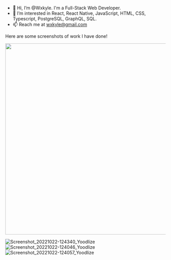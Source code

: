 - 👋 Hi, I’m @Wxkyle. I'm a Full-Stack Web Developer.
- 👀 I’m interested in React, React Native, JavaScript, HTML, CSS, Typescript, PostgreSQL, GraphQL, SQL.
- 📫 Reach me at wxkyle@gmail.com

Here are some screenshots of work I have done!

<img src="[https://mma.prnewswire.com/media/1513369/Educative_Logo.jpg](https://user-images.githubusercontent.com/51140955/221043238-994ec825-9f33-4ce0-bc95-fbe1723e87ad.jpg)"  width="600">

![Screenshot_20221022-124340_Yoodlize](https://user-images.githubusercontent.com/51140955/221043238-994ec825-9f33-4ce0-bc95-fbe1723e87ad.jpg)
![Screenshot_20221022-124046_Yoodlize](https://user-images.githubusercontent.com/51140955/221043221-a93a14ae-4a02-4035-ac45-70208eaeeab0.jpg)
![Screenshot_20221022-124057_Yoodlize](https://user-images.githubusercontent.com/51140955/221043236-176ef6a5-a304-4701-a270-49d180bca468.jpg)

